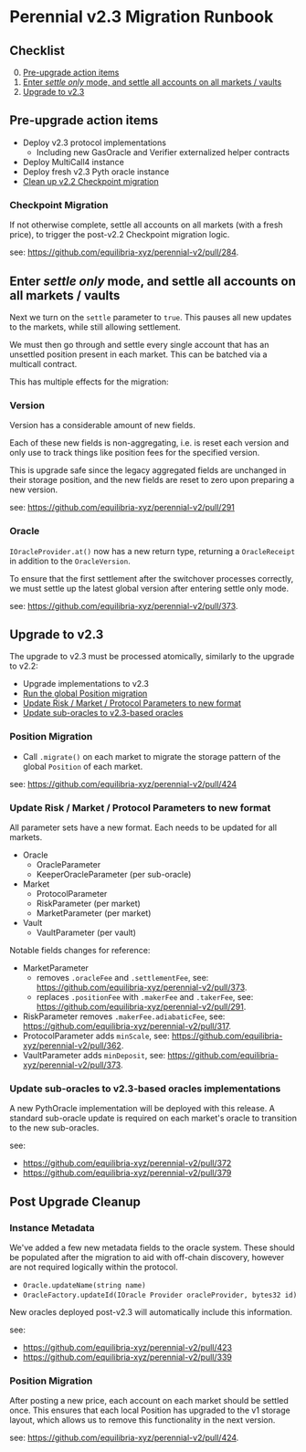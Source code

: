 # Perennial v2.3 Migration Runbook

## Checklist

0. [Pre-upgrade action items](#pre-upgrade-action-items)
2. [Enter *settle only* mode, and settle all accounts on all markets / vaults](#enter-settle-only-mode-and-settle-all-accounts-on-all-markets--vaults)
3. [Upgrade to v2.3](#upgrade-to-v23)

## Pre-upgrade action items

- Deploy v2.3 protocol implementations
  - Including new GasOracle and Verifier externalized helper contracts
- Deploy MultiCall4 instance
- Deploy fresh v2.3 Pyth oracle instance
- [Clean up v2.2 Checkpoint migration](#checkpoint-migration)

### Checkpoint Migration

If not otherwise complete, settle all accounts on all markets (with a fresh price), to trigger the post-v2.2 Checkpoint migration logic.

see: https://github.com/equilibria-xyz/perennial-v2/pull/284.

## Enter *settle only* mode, and settle all accounts on all markets / vaults

Next we turn on the `settle` parameter to `true`. This pauses all new updates to the markets, while still allowing settlement.

We must then go through and settle every single account that has an unsettled position present in each market. This can be batched via a multicall contract.

This has multiple effects for the migration:

### Version

Version has a considerable amount of new fields.

Each of these new fields is non-aggregating, i.e. is reset each version and only use to track things like position fees for the specified version.

This is upgrade safe since the legacy aggregated fields are unchanged in their storage position, and the new fields are reset to zero upon preparing a new version.

see: https://github.com/equilibria-xyz/perennial-v2/pull/291

### Oracle

`IOracleProvider.at()` now has a new return type, returning a `OracleReceipt` in addition to the `OracleVersion`.

To ensure that the first settlement after the switchover processes correctly, we must settle up the latest global version after entering settle only mode.

see: https://github.com/equilibria-xyz/perennial-v2/pull/373.

## Upgrade to v2.3

The upgrade to v2.3 must be processed atomically, similarly to the upgrade to v2.2:

- Upgrade implementations to v2.3
- [Run the global Position migration](#position-migration)
- [Update Risk / Market / Protocol Parameters to new format](#update-risk--market--protocol-parameters-to-new-format)
- [Update sub-oracles to v2.3-based oracles](#update-sub-oracles-to-v23-based-oracles-implementations)

### Position Migration

- Call `.migrate()` on each market to migrate the storage pattern of the global `Position` of each market.

see: https://github.com/equilibria-xyz/perennial-v2/pull/424

### Update Risk / Market / Protocol Parameters to new format

All parameter sets have a new format. Each needs to be updated for all markets.
- Oracle
  - OracleParameter
  - KeeperOracleParameter (per sub-oracle)
- Market
  - ProtocolParameter
  - RiskParameter (per market)
  - MarketParameter (per market)
- Vault
  - VaultParameter (per vault)

Notable fields changes for reference:
- MarketParameter
  - removes `.oracleFee` and `.settlementFee`, see: https://github.com/equilibria-xyz/perennial-v2/pull/373.
  - replaces `.positionFee` with `.makerFee` and `.takerFee`, see: https://github.com/equilibria-xyz/perennial-v2/pull/291.
- RiskParameter removes `.makerFee.adiabaticFee`, see: https://github.com/equilibria-xyz/perennial-v2/pull/317.
- ProtocolParameter adds `minScale`, see: https://github.com/equilibria-xyz/perennial-v2/pull/362.
- VaultParameter adds `minDeposit`, see: https://github.com/equilibria-xyz/perennial-v2/pull/373.

### Update sub-oracles to v2.3-based oracles implementations

A new PythOracle implementation will be deployed with this release. A standard sub-oracle update is required on each market's oracle to transition to the new sub-oracles.

see:
  - https://github.com/equilibria-xyz/perennial-v2/pull/372
  - https://github.com/equilibria-xyz/perennial-v2/pull/379

## Post Upgrade Cleanup

### Instance Metadata

We've added a few new metadata fields to the oracle system. These should be populated after the migration to aid with off-chain discovery, however are not required logically within the protocol.

- `Oracle.updateName(string name)`
- `OracleFactory.updateId(IOracle Provider oracleProvider, bytes32 id)`

New oracles deployed post-v2.3 will automatically include this information.

see:
  - https://github.com/equilibria-xyz/perennial-v2/pull/423
  - https://github.com/equilibria-xyz/perennial-v2/pull/339

### Position Migration

After posting a new price, each account on each market should be settled once. This ensures that each local Position has upgraded to the v1 storage layout, which allows us to remove this functionality in the next version.

see: https://github.com/equilibria-xyz/perennial-v2/pull/424.